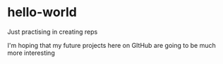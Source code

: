 # hello-world
Just practising in creating reps

I'm hoping that my future projects here on GItHub are going to be much more interesting
